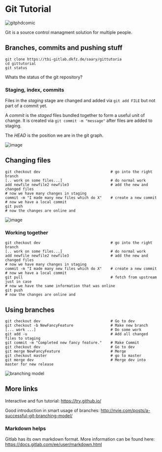 # Git Tutorial

![gitphdcomic](http://swcarpentry.github.io/git-novice/fig/phd101212s.png)

Git is a source control managment solution for multiple people.

## Branches, commits and pushing stuff

```
git clone https://tbi-gitlab.dkfz.de/saary/gittutoria
cd gittutorial
git status
```

Whats the status of the git repository?


### Staging, index, commits

Files in the *staging* stage are changed and added via `git add FILE` but not 
part of a commit yet.

A *commit* is the *staged* files bundled together to form a useful unit of 
change. It is created via `git commit -m "message"` after files are added to 
staging.

The *HEAD* is the position we are in the git graph.

![image](https://git-scm.com/book/en/v2/images/areas.png)


## Changing files


```
git checkout dev                                # go into the right branch
[.. work on some files...]                      # do normal work
add newfile newfile2 newfile3                   # add the new and changed files
# now we have many changes in staging
commit -m "I made many new files which do X"    # create a new commit
# now we have a local commit
git push
# now the changes are online and
```


![image](http://web.archive.org/web/20090210020404id_/http://whygitisbetterthanx.com/images/index1.png)

### Working together
```
git checkout dev                                # go into the right branch
[.. work on some files...]                      # do normal work
add newfile newfile2 newfile3                   # add the new and changed files
# now we have many changes in staging
commit -m "I made many new files which do X"    # create a new commit
# now we have a local commit
git pull                                        # fetch from upstream just in case
# now we have the same information that was online
git push
# now the changes are online and
```



## Using branches
```
git checkout dev                                # Go to dev
git checkout -b NewFancyFeature                 # Make new branch
[... work ...]                                  # Do some work
git add -u                                      # Add all changed files to staging
git commit -m "Completed new fancy feature."    # Make Commit
git checkout dev                                # Go to dev
git merge NewFancyFeature                       # Merge
git checkout master                             # go to master
git merge dev                                   # Merge dev into master for new release
```

![branching model](http://nvie.com/img/main-branches@2x.png)







## More links

Interactive and fun tutorial: https://try.github.io/

Good introduction in smart usage of branches: http://nvie.com/posts/a-successful-git-branching-model/


### Markdown helps
Gitlab has its own markdown format. More information can be found here: https://docs.gitlab.com/ee/user/markdown.html




















